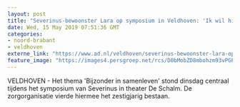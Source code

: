 ```yaml
---
layout: post
title: "Severinus-bewoonster Lara op symposium in Veldhoven: 'Ik wil hier nooit meer weg'"
date: Wed, 15 May 2019 07:51:36 GMT
categories: 
- noord-brabant 
- veldhoven 
externe_link: "https://www.ad.nl/veldhoven/severinus-bewoonster-lara-op-symposium-in-veldhoven-ik-wil-hier-nooit-meer-weg~a61f051c/"
feature_image: "https://images4.persgroep.net/rcs/D0bMobZD8mbohzm93vPGPD4pUsY/diocontent/148369020/_fitwidth/400/?appId=21791a8992982cd8da851550a453bd7f&quality=0.7"
---
```


VELDHOVEN - Het thema 'Bijzonder in samenleven' stond dinsdag centraal tijdens het symposium van Severinus in theater De Schalm. De zorgorganisatie vierde hiermee het zestigjarig bestaan.
